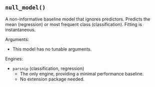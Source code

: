 ## `null_model()`

A non-informative baseline model that ignores predictors. Predicts the mean (regression) or most frequent class (classification). Fitting is instantaneous.

Arguments:
* This model has no tunable arguments.

Engines:
* `parsnip` (classification, regression)
    - The only engine, providing a minimal performance baseline.
    - No extension package needed.

